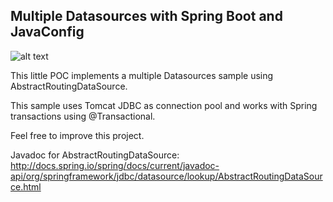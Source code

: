 ## Multiple Datasources with Spring Boot and JavaConfig

![alt text](https://cloud.githubusercontent.com/assets/1865566/24074352/a79fe09e-0be5-11e7-97d8-b2dadfb2ac78.png "Transactional Context")

This little POC implements a multiple Datasources sample using AbstractRoutingDataSource.

This sample uses Tomcat JDBC as connection pool and works with Spring transactions using @Transactional.

Feel free to improve this project.

Javadoc for AbstractRoutingDataSource: http://docs.spring.io/spring/docs/current/javadoc-api/org/springframework/jdbc/datasource/lookup/AbstractRoutingDataSource.html
